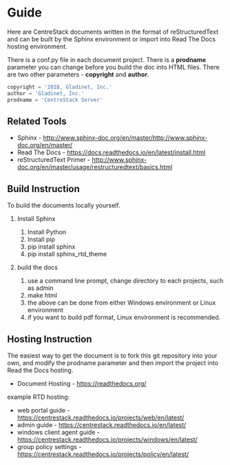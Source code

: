 # Guide

Here are CentreStack documents written in the format of reStructuredText and can be built by the Sphinx environment or import
into Read The Docs hosting environment.

There is a conf.py file in each document project. There is a **prodname** parameter you can change before you build the doc into HTML files. There are two other parameters - **copyright** and **author**.

```python
copyright = '2018, Gladinet, Inc.'
author = 'Gladinet, Inc.'
prodname = 'CentreStack Server'
```

## Related Tools

* Sphinx - http://www.sphinx-doc.org/en/master/http://www.sphinx-doc.org/en/master/
* Read The Docs - https://docs.readthedocs.io/en/latest/install.html
* reStructuredText Primer - http://www.sphinx-doc.org/en/master/usage/restructuredtext/basics.html

## Build Instruction

To build the documents locally yourself.
1. Install Sphinx

    1. Install Python
    1. Install pip
    1. pip install sphinx
    1. pip install sphinx_rtd_theme
    
1. build the docs

    1. use a command line prompt, change directory to each projects, such as admin
    1. make html
    1. the above can be done from either Windows environment or Linux environment
    1. if you want to build pdf format, Linux environment is recommended.
    
## Hosting Instruction

The easiest way to get the document is to fork this git repository into your own, and modify the prodname parameter and then import 
the project into Read the Docs hosting.

* Document Hosting - https://readthedocs.org/

example RTD hosting:

* web portal guide - https://centrestack.readthedocs.io/projects/web/en/latest/
* admin guide - https://centrestack.readthedocs.io/en/latest/
* windows client agent guide - https://centrestack.readthedocs.io/projects/windows/en/latest/
* group policy settings - https://centrestack.readthedocs.io/projects/policy/en/latest/
    

